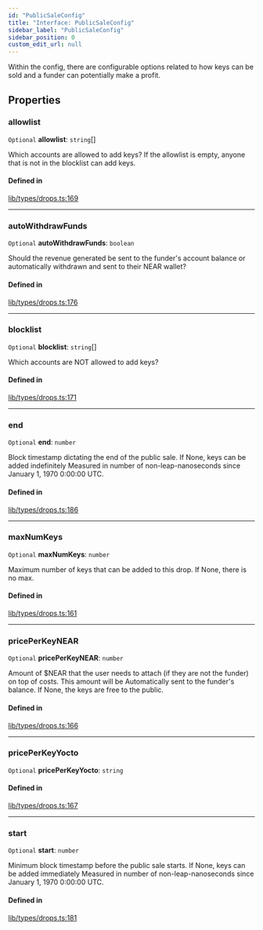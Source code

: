 ```yaml
---
id: "PublicSaleConfig"
title: "Interface: PublicSaleConfig"
sidebar_label: "PublicSaleConfig"
sidebar_position: 0
custom_edit_url: null
---
```


Within the config, there are configurable options related to how keys can be sold and a funder can potentially make a profit.

## Properties

### allowlist

 `Optional` **allowlist**: `string`[]

Which accounts are allowed to add keys? If the allowlist is empty, anyone that is not in the blocklist can add keys.

#### Defined in

[lib/types/drops.ts:169](https://github.com/keypom/keypom-js/blob/68bf90396/packages/core/src/lib/types/drops.ts#L169)

___

### autoWithdrawFunds

 `Optional` **autoWithdrawFunds**: `boolean`

Should the revenue generated be sent to the funder's account balance or
automatically withdrawn and sent to their NEAR wallet?

#### Defined in

[lib/types/drops.ts:176](https://github.com/keypom/keypom-js/blob/68bf90396/packages/core/src/lib/types/drops.ts#L176)

___

### blocklist

 `Optional` **blocklist**: `string`[]

Which accounts are NOT allowed to add keys?

#### Defined in

[lib/types/drops.ts:171](https://github.com/keypom/keypom-js/blob/68bf90396/packages/core/src/lib/types/drops.ts#L171)

___

### end

 `Optional` **end**: `number`

Block timestamp dictating the end of the public sale. If None, keys can be added indefinitely
Measured in number of non-leap-nanoseconds since January 1, 1970 0:00:00 UTC.

#### Defined in

[lib/types/drops.ts:186](https://github.com/keypom/keypom-js/blob/68bf90396/packages/core/src/lib/types/drops.ts#L186)

___

### maxNumKeys

 `Optional` **maxNumKeys**: `number`

Maximum number of keys that can be added to this drop. If None, there is no max.

#### Defined in

[lib/types/drops.ts:161](https://github.com/keypom/keypom-js/blob/68bf90396/packages/core/src/lib/types/drops.ts#L161)

___

### pricePerKeyNEAR

 `Optional` **pricePerKeyNEAR**: `number`

Amount of $NEAR that the user needs to attach (if they are not the funder) on top of costs. This amount will be
Automatically sent to the funder's balance. If None, the keys are free to the public.

#### Defined in

[lib/types/drops.ts:166](https://github.com/keypom/keypom-js/blob/68bf90396/packages/core/src/lib/types/drops.ts#L166)

___

### pricePerKeyYocto

 `Optional` **pricePerKeyYocto**: `string`

#### Defined in

[lib/types/drops.ts:167](https://github.com/keypom/keypom-js/blob/68bf90396/packages/core/src/lib/types/drops.ts#L167)

___

### start

 `Optional` **start**: `number`

Minimum block timestamp before the public sale starts. If None, keys can be added immediately
Measured in number of non-leap-nanoseconds since January 1, 1970 0:00:00 UTC.

#### Defined in

[lib/types/drops.ts:181](https://github.com/keypom/keypom-js/blob/68bf90396/packages/core/src/lib/types/drops.ts#L181)
